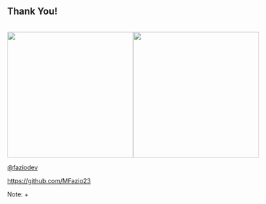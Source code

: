 ## Thank You!
<br />
<div style="display: flex; justify-content: space-around;">
    <img src="img/1024px-Google_Assistant_logo.svg.png" height="290"/>
    <img src="img/alexa-logo.png" height="290" />
</div>

<a href="https://twitter.com/faziodev">@faziodev</a>

<a href="https://github.com/MFazio23">https://github.com/MFazio23</a>

Note:
+